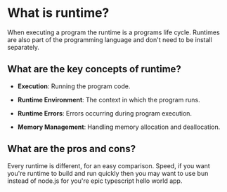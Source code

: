 # What is runtime? 

When executing a program the runtime is a programs life cycle. Runtimes are also part of the programming language and don't need to be install separately.  

## What are the key concepts of runtime? 

- **Execution**: Running the program code.

- **Runtime Environment**: The context in which the program runs.

- **Runtime Errors**: Errors occurring during program execution.

- **Memory Management**: Handling memory allocation and deallocation.

## What are the pros and cons? 

Every runtime is different, for an easy comparison. Speed, if you want you're runtime to build and run quickly then you may want to use bun instead of node.js for you're epic typescript hello world app. 
 